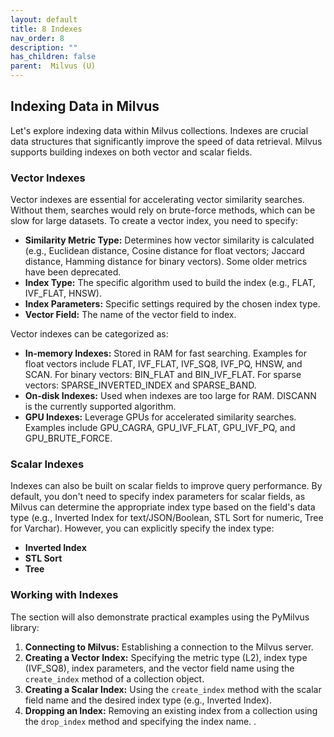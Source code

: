 ```yaml
---
layout: default
title: 8 Indexes
nav_order: 8
description: ""
has_children: false
parent:  Milvus (U)
---
```


## Indexing Data in Milvus

Let's explore indexing data within Milvus collections. Indexes are crucial data structures that significantly improve the speed of data retrieval. Milvus supports building indexes on both vector and scalar fields.

### Vector Indexes

Vector indexes are essential for accelerating vector similarity searches. Without them, searches would rely on brute-force methods, which can be slow for large datasets. To create a vector index, you need to specify:

* **Similarity Metric Type:** Determines how vector similarity is calculated (e.g., Euclidean distance, Cosine distance for float vectors; Jaccard distance, Hamming distance for binary vectors). Some older metrics have been deprecated.
* **Index Type:** The specific algorithm used to build the index (e.g., FLAT, IVF\_FLAT, HNSW).
* **Index Parameters:** Specific settings required by the chosen index type.
* **Vector Field:** The name of the vector field to index.

Vector indexes can be categorized as:

* **In-memory Indexes:** Stored in RAM for fast searching. Examples for float vectors include FLAT, IVF\_FLAT, IVF\_SQ8, IVF\_PQ, HNSW, and SCAN. For binary vectors: BIN\_FLAT and BIN\_IVF\_FLAT. For sparse vectors: SPARSE\_INVERTED\_INDEX and SPARSE\_BAND.
* **On-disk Indexes:** Used when indexes are too large for RAM. DISCANN is the currently supported algorithm.
* **GPU Indexes:** Leverage GPUs for accelerated similarity searches. Examples include GPU\_CAGRA, GPU\_IVF\_FLAT, GPU\_IVF\_PQ, and GPU\_BRUTE\_FORCE.

### Scalar Indexes

Indexes can also be built on scalar fields to improve query performance. By default, you don't need to specify index parameters for scalar fields, as Milvus can determine the appropriate index type based on the field's data type (e.g., Inverted Index for text/JSON/Boolean, STL Sort for numeric, Tree for Varchar). However, you can explicitly specify the index type:

* **Inverted Index**
* **STL Sort**
* **Tree**

### Working with Indexes 

The section will also demonstrate practical examples using the PyMilvus library:

1.  **Connecting to Milvus:** Establishing a connection to the Milvus server.
2.  **Creating a Vector Index:** Specifying the metric type (L2), index type (IVF\_SQ8), index parameters, and the vector field name using the `create_index` method of a collection object.
3.  **Creating a Scalar Index:** Using the `create_index` method with the scalar field name and the desired index type (e.g., Inverted Index).
4.  **Dropping an Index:** Removing an existing index from a collection using the `drop_index` method and specifying the index name.
.